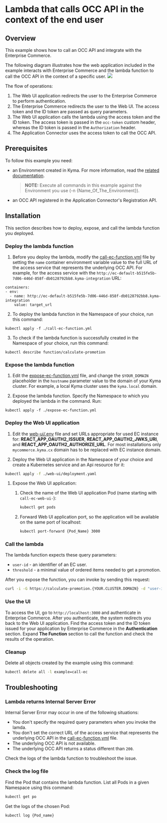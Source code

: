 # Lambda that calls OCC API in the context of the end user

## Overview

This example shows how to call an OCC API and integrate with the Enterprise Commerce.

The following diagram illustrates how the web application included in the example interacts with Enterprise Commerce and the lambda function to call the OCC API in the context of a specific user.
![](./diagram.png)

The flow of operations:
1. The Web UI application redirects the user to the Enterprise Commerce to perform authentication.
2. The Enterprise Commerce redirects the user to the Web UI. The access token and the ID token are passed as query parameters.
3. The Web UI application calls the lambda using the access token and the ID token. The access token is passed in the `occ-token` custom header, whereas the ID token is passed in the `Authorization` header.
4. The Application Connector uses the access token to call the OCC API.    

## Prerequisites

To follow this example you need:

- an Environment created in Kyma. For more information, read the [related documentation](https://github.com/kyma-project/kyma/blob/master/docs/kyma/docs/005-details-environments.md).

  >**NOTE:** Execute all commands in this example against the Environment you use (-n {Name_Of_The_Environment}).

- an OCC API registered in the Application Connector's Registration API.

## Installation

This section describes how to deploy, expose, and call the lambda function you deployed.

### Deploy the lambda function

1. Before you deploy the lambda, modify the [call-ec-function.yml](call-ec-function.yml) file by setting the `name` container environment variable value to the full URL of the access service that represents the underlying OCC API. For example, for the access service with the `http://ec-default-b515fe5b-7d06-446d-858f-db0128792bb8.kyma-integration` URL:  

```
containers:
- env:
  - name: http://ec-default-b515fe5b-7d06-446d-858f-db0128792bb8.kyma-integration
    value: target_url
```

2. To deploy the lambda function in the Namespace of your choice, run this command:
```
kubectl apply -f ./call-ec-function.yml
```

3. To check if the lambda function is successfully created in the Namespace of your choice, run this command:
```
kubectl describe function/calculate-promotion
```

### Expose the lambda function

1. Edit the [expose-ec-function.yml](expose-ec-function.yaml) file, and change the `$YOUR_DOMAIN` placeholder in the `hostname` parameter value to the domain of your Kyma cluster.
For example, a local Kyma cluster uses the `kyma.local` domain.

2. Expose the lambda function. Specify the Namespace to which you deployed the lambda in the command. Run:
```
kubectl apply -f ./expose-ec-function.yml
```

### Deploy the Web UI application

1. Edit the [web-ui/.env](web-ui/.env) file and set URLs appropriate for used EC instance for:
   **REACT_APP_OAUTH2_ISSUER**, **REACT_APP_OAUTH2_JWKS_URI**, and **REACT_APP_OAUTH2_AUTHORIZE_URL**.
   For most installations only `mycommerce.kyma.cx` domain has to be replaced with EC instance domain.

1. Deploy the Web UI application in the Namespace of your choice and create a Kubernetes service and an Api resource for it:

  ```bash
  kubectl apply -f ./web-ui/deployment.yaml
  ```

1. Expose the Web UI application:

   1. Check the name of the Web UI application Pod (name starting with `call-ec-web-ui-`):

      ```bash
      kubectl get pods
      ```

   1. Forward Web UI application port, so the application will be available on the same port of localhost:

      ```bash
      kubectl port-forward {Pod_Name} 3000
      ```

### Call the lambda

The lambda function expects these query parameters:

- `user-id` - an identifier of an EC user.
- `threshold` - a minimal value of ordered items needed to get a promotion.

After you expose the function, you can invoke by sending this request:
```bash
curl -i -G https://calculate-promotion.{YOUR.CLUSTER.DOMAIN} -d "user-id={customer_id}" -d "threshold=1000" -H "occ-token: {EC_access_token}" -H "Authorization: Bearer {EC_ID_token}"
```

### Use the UI

To access the UI, go to `http://localhost:3000` and authenticate in Enterprise Commerce. After you authenticate, the system redirects you back to the Web UI application.
Find the access token and the ID token issued for your application by Enterprise Commerce in the **Authentication** section. Expand **The Function** section to call the function and check the results of the operation.

### Cleanup
Delete all objects created by the example using this command:
```bash
kubectl delete all -l example=call-ec
```

## Troubleshooting

### Lambda returns Internal Server Error

Internal Server Error may occur in one of the following situations:
- You don't specify the required query parameters when you invoke the lamda.
- You don't set the correct URL of the access service that represents the underlying OCC API in the [call-ec-function.yml](call-ec-function.yml) file.
- The underlying OCC API is not available.
- The underlying OCC API returns a status different than `200`.

Check the logs of the lambda function to troubleshoot the issue.

### Check the log file

Find the Pod that contains the lambda function. List all Pods in a given Namespace using this command:
```bash
kubectl get po
```

Get the logs of the chosen Pod:
```bash
kubectl log {Pod_name}
```      
